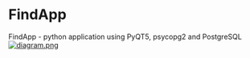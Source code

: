 # FindApp
FindApp - python application  using PyQT5, psycopg2 and PostgreSQL 
[![diagram.png](https://i.postimg.cc/7ZTRJBdn/diagram.png)](https://postimg.cc/68tcDh98)
